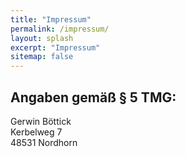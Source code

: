 ```yaml
---
title: "Impressum"
permalink: /impressum/
layout: splash
excerpt: "Impressum"
sitemap: false
---
```

<style>
 td {
    vertical-align: middle;
}
</style>

<h2>Angaben gemäß &sect; 5 TMG:</h2>
<p>Gerwin Böttick<br /> Kerbelweg 7<br /> 48531 Nordhorn </p>

